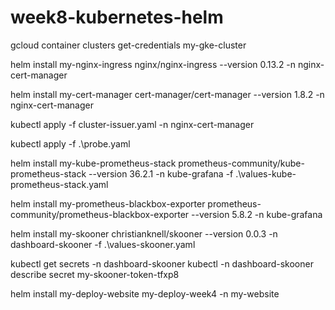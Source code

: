 # week8-kubernetes-helm

gcloud container clusters get-credentials my-gke-cluster

helm install my-nginx-ingress nginx/nginx-ingress --version 0.13.2 -n nginx-cert-manager

helm install my-cert-manager cert-manager/cert-manager --version 1.8.2 -n nginx-cert-manager

kubectl apply -f cluster-issuer.yaml -n nginx-cert-manager

kubectl apply -f .\probe.yaml

helm install my-kube-prometheus-stack prometheus-community/kube-prometheus-stack --version 36.2.1 -n kube-grafana -f .\values-kube-prometheus-stack.yaml

helm install my-prometheus-blackbox-exporter prometheus-community/prometheus-blackbox-exporter --version 5.8.2 -n kube-grafana

helm install my-skooner christianknell/skooner --version 0.0.3 -n dashboard-skooner -f .\values-skooner.yaml

kubectl get secrets -n dashboard-skooner
kubectl -n dashboard-skooner describe secret my-skooner-token-tfxp8

helm install my-deploy-website my-deploy-week4 -n my-website